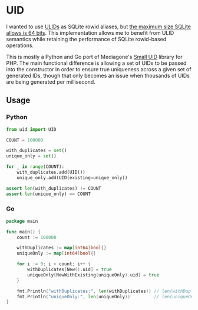 # UID

I wanted to use [ULIDs](https://github.com/ulid/spec) as SQLite rowid aliases, but [the maximum size SQLite allows is 64 bits](https://www.sqlite.org/lang_createtable.html#rowid). This implementation allows me to benefit from ULID semantics while retaining the performance of SQLite rowid-based operations.

This is mostly a Python and Go port of Mediagone's [Small UID](https://github.com/Mediagone/small-uid) library for PHP. The main functional difference is allowing a set of UIDs to be passed into the constructor in order to ensure true uniqueness across a given set of generated IDs, though that only becomes an issue when thousands of UIDs are being generated per millisecond.

## Usage

### Python

```python
from uid import UID

COUNT = 100000

with_duplicates = set()
unique_only = set()

for _ in range(COUNT):
    with_duplicates.add(UID())
    unique_only.add(UID(existing=unique_only))

assert len(with_duplicates) != COUNT
assert len(unique_only) == COUNT
```

### Go

```go
package main

func main() {
    count := 100000

    withDuplicates := map[int64]bool{}
    uniqueOnly := map[int64]bool{}

    for i := 0; i < count; i++ {
        withDuplicates[New().uid] = true
        uniqueOnly[NewWithExisting(uniqueOnly).uid] = true
    }

    fmt.Println("withDuplicates:", len(withDuplicates)) // len(withDuplicates) != count
    fmt.Println("uniqueOnly:", len(uniqueOnly))         // len(uniqueOnly) == count
}
```
